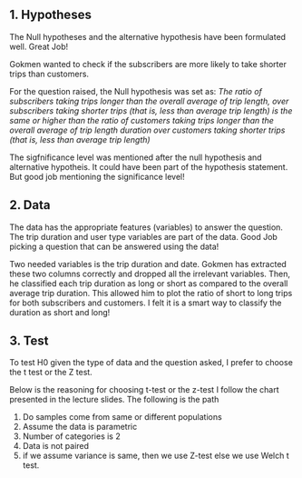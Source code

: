 ## 1. Hypotheses 
The Null hypotheses and the alternative hypothesis have been formulated well. Great Job! 


Gokmen wanted to check if the subscribers are more likely to take shorter trips than customers.

For the question raised, the Null hypothesis was set as:
*The ratio of subscribers taking trips longer than the overall average of trip length, over subscribers taking shorter trips (that is, less than average trip length) is the same or higher than the ratio of customers taking trips longer than the overall average of trip length duration over customers taking shorter trips (that is, less than average trip length)*

The sigfnificance level was mentioned after the null hypothesis and alternative hypotheis. It could have been part of the hypothesis statement. But good job mentioning the significance level!


## 2. Data
The data has the appropriate features (variables) to answer the question. The trip duration and user type variables are part of the data. Good Job picking a question that can be answered using the data!

Two needed variables is the trip duration and date.
Gokmen has extracted these two columns correctly and dropped all the irrelevant variables.
Then, he classified each trip duration as long or short as compared to the overall average trip duration. This allowed him to plot the ratio of short to long trips for both subscribers and customers. I felt it is a smart way to classify the duration as short and long!

## 3. Test
To test H0 given the type of data and the question asked, I prefer to choose the t test or the Z test.

Below is the reasoning for choosing t-test or the z-test
I follow the chart presented in the lecture slides. The following is the path 
1. Do samples come from same or different populations
2. Assume the data is parametric
3. Number of categories is 2
4. Data is not paired
5. if we assume variance is same, then we use Z-test else we use Welch t test.



